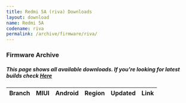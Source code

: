 ```yaml
---
title: Redmi 5A (riva) Downloads
layout: download
name: Redmi 5A
codename: riva
permalink: /archive/firmware/riva/
---
```


### Firmware Archive
##### This page shows all available downloads. If you're looking for latest builds check [Here](/firmware/riva/)


<div class="table-responsive-md" id="table-wrapper">
<table id="firmware" class="compact table table-striped table-hover table-sm">
    <thead class="thead-dark">
        <tr>
            <th>Branch</th>
            <th>MIUI</th>
            <th>Android</th>
            <th>Region</th>
            <th>Updated</th>
            <th>Link</th>
        </tr>
    </thead>
    <script>loadFirmwareDownloads('riva', 'full')</script>
</table>
</div>
